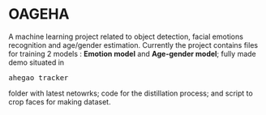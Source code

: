 # OAGEHA
A machine learning project related to object detection, facial emotions recognition and age/gender estimation.
Currently the project contains files for training 2 models : **Emotion model** and **Age-gender model**;  fully made demo situated in <pre>ahegao_tracker</pre> folder with latest netowrks; code for the distillation process; and script to crop faces for making dataset.
